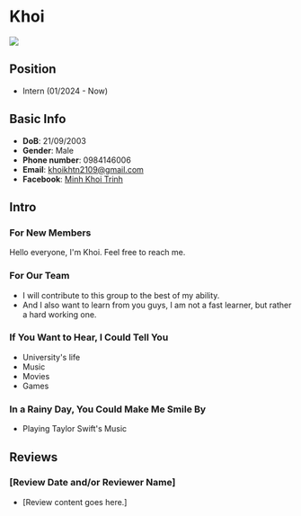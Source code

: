 # Khoi

![](https://avatars.githubusercontent.com/u/48615950)

## Position
- Intern (01/2024 - Now)

## Basic Info
- **DoB**: 21/09/2003
- **Gender**: Male
- **Phone number**: 0984146006
- **Email**: khoikhtn2109@gmail.com
- **Facebook**: [Minh Khoi Trinh](https://www.facebook.com/khoispiderman/)

## Intro

### For New Members
Hello everyone, I'm Khoi. Feel free to reach me.

### For Our Team
- I will contribute to this group to the best of my ability.
- And I also want to learn from you guys, I am not a fast learner, but rather a hard working one.

### If You Want to Hear, I Could Tell You
- University's life
- Music
- Movies
- Games

### In a Rainy Day, You Could Make Me Smile By
- Playing Taylor Swift's Music

## Reviews

### [Review Date and/or Reviewer Name]

- [Review content goes here.]